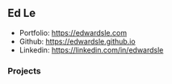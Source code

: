 ## Ed Le
- Portfolio: https://edwardsle.com
- Github: https://edwardsle.github.io
- Linkedin: https://linkedin.com/in/edwardsle

### Projects
